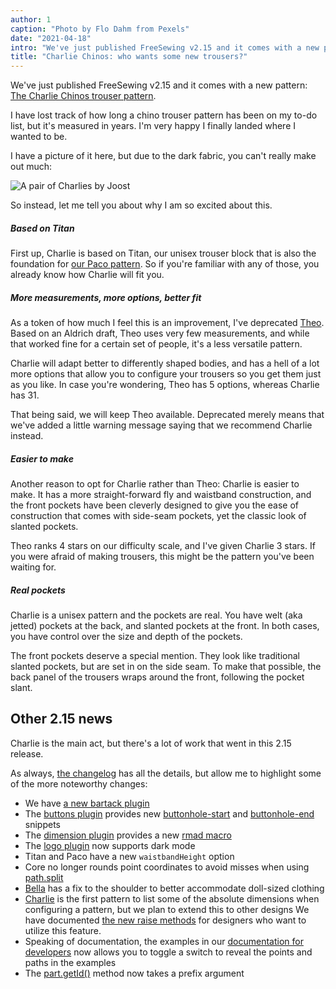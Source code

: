```yaml
---
author: 1
caption: "Photo by Flo Dahm from Pexels"
date: "2021-04-18"
intro: "We've just published FreeSewing v2.15 and it comes with a new pattern: The Charlie Chinos trouser pattern ."
title: "Charlie Chinos: who wants some new trousers?"
---
```



We've just published FreeSewing v2.15 and it comes with a new pattern:
[The Charlie Chinos trouser pattern](/designs/charlie/).

I have lost track of how long a chino trouser pattern has been on my to-do list,
but it's measured in years. I'm very happy I finally landed where I wanted to be.

I have a picture of it here, but due to the dark fabric, you can't really make out much:

![A pair of Charlies by Joost](https://posts.freesewing.org/uploads/joost_b8dee41025.jpg)


So instead, let me tell you about why I am so excited about this.

##### Based on Titan

First up, Charlie is based on Titan, our unisex trouser block that is also the
foundation for [our Paco pattern](/designs/paco/). So if you're familiar with 
any of those, you already know how Charlie will fit you.

##### More measurements, more options, better fit

As a token of how much I feel this is an improvement, I've deprecated [Theo](/designs/theo/). 
Based on an Aldrich draft, Theo uses very few measurements,
and while that worked fine for a certain set of people, it's a less versatile pattern.

Charlie will adapt better to differently shaped bodies, and has a hell of a lot more options
that allow you to configure your trousers so you get them just as you like. In case you're
wondering, Theo has 5 options, whereas Charlie has 31.

That being said, we will keep Theo available. Deprecated merely means that we've added a little
warning message saying that we recommend Charlie instead.

##### Easier to make

Another reason to opt for Charlie rather than Theo: Charlie is easier to make.
It has a more straight-forward fly and waistband construction, and the front
pockets have been cleverly designed to give you the ease of construction that
comes with side-seam pockets, yet the classic look of slanted pockets.

Theo ranks 4 stars on our difficulty scale, and I've given Charlie 3 stars.
If you were afraid of making trousers, this might be the pattern you've been waiting for.

##### Real pockets

Charlie is a unisex pattern and the pockets are real. You have welt (aka jetted) pockets at the back, 
and slanted pockets at the front.
In both cases, you have control over the size and depth of the pockets.

The front pockets deserve a special mention. They look like traditional slanted pockets, but are
set in on the side seam. To make that possible, the back panel of the trousers wraps around the front,
following the pocket slant.

## Other 2.15 news

Charlie is the main act, but there's a lot of work that went in this 2.15 release.

As always, [the changelog](https://github.com/freesewing/freesewing/blob/develop/CHANGELOG.md) has
all the details, but allow me to highlight some of the more noteworthy changes:

 - We have [a new bartack plugin](https://freesewing.dev/reference/plugins/bartack/)
 - The [buttons plugin](https://freesewing.dev/reference/plugins/buttons/) provides 
 new [buttonhole-start](https://freesewing.dev/reference/snippets/buttonhole-start) 
 and [buttonhole-end](https://freesewing.dev/reference/snippets/buttonhole-end) snippets 
 - The [dimension plugin](https://freesewing.dev/reference/plugins/dimension/) provides 
 a new [rmad macro](https://freesewing.dev/reference/macros/rmad/)
 - The [logo plugin](https://freesewing.dev/reference/plugins/logo/) now supports dark mode
 - Titan and Paco have a new `waistbandHeight` option
 - Core no longer rounds point coordinates to avoid misses when using [path.split](https://freesewing.dev/reference/api/path/split/)
 - [Bella](/designs/bella/) has a fix to the shoulder to better accommodate doll-sized clothing
 - [Charlie](/designs/charlie/) is the first pattern to list some of the absolute dimensions when configuring
 a pattern, but we plan to extend this to other designs
 We have documented [the new raise methods](https://freesewing.dev/reference/api/part/raise) for designers
 who want to utilize this feature.
 - Speaking of documentation, the examples in our [documentation for developers](https://freesewing.dev/) now
 allows you to toggle a switch to reveal the points and paths in the examples
 - The [part.getId()](https://freesewing.dev/reference/api/part/getid/) method now takes a prefix argument



